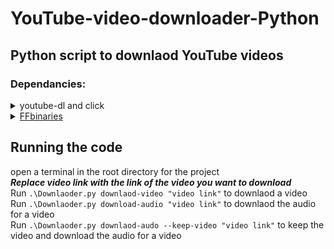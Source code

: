 # YouTube-video-downloader-Python  
## Python script to downlaod YouTube videos

### Dependancies: 
 <details>
 <summary>youtube-dl and click</summary>
 - open a terminal with admin privlages and run <code>pip install youtube-dl click</code>
 </details> 

 <details>
 <summary> <a href="https://ffbinaries.com/downloads">FFbinaries</a> </summary>
 - Downlaod <code>ffmeg</code>, <code>ffprobe</code> and <code>ffplay</code> from the above link  
 - Extract the zip files and sotre the <code>exe</code> files in the root directory for the project
</details>

## Running the code  
open a terminal in the root directory for the project  
***Replace video link with the link of the video you want to download***  
Run `.\Downlaoder.py downlaod-video "video link"` to downlaod a video  
Run `.\Downlaoder.py download-audio "video link"` to downlaod the audio for a video  
Run `.\Downlaoder.py downlaod-audo --keep-video "video link"` to keep the video and download the audio for a video  
